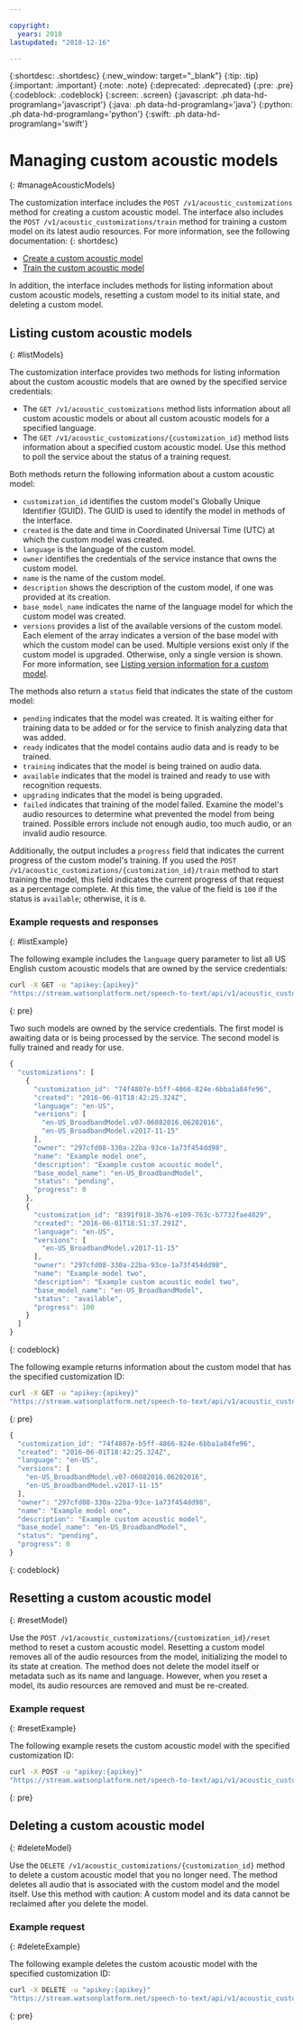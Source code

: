 ```yaml
---

copyright:
  years: 2018
lastupdated: "2018-12-16"

---
```


{:shortdesc: .shortdesc}
{:new_window: target="_blank"}
{:tip: .tip}
{:important: .important}
{:note: .note}
{:deprecated: .deprecated}
{:pre: .pre}
{:codeblock: .codeblock}
{:screen: .screen}
{:javascript: .ph data-hd-programlang='javascript'}
{:java: .ph data-hd-programlang='java'}
{:python: .ph data-hd-programlang='python'}
{:swift: .ph data-hd-programlang='swift'}

# Managing custom acoustic models
{: #manageAcousticModels}

The customization interface includes the `POST /v1/acoustic_customizations` method for creating a custom acoustic model. The interface also includes the `POST /v1/acoustic_customizations/train` method for training a custom model on its latest audio resources. For more information, see the following documentation:
{: shortdesc}

-   [Create a custom acoustic model](/docs/services/speech-to-text/acoustic-create.html#createModel)
-   [Train the custom acoustic model](/docs/services/speech-to-text/acoustic-create.html#trainModel)

In addition, the interface includes methods for listing information about custom acoustic models, resetting a custom model to its initial state, and deleting a custom model.

## Listing custom acoustic models
{: #listModels}

The customization interface provides two methods for listing information about the custom acoustic models that are owned by the specified service credentials:

-   The `GET /v1/acoustic_customizations` method lists information about all custom acoustic models or about all custom acoustic models for a specified language.
-   The `GET /v1/acoustic_customizations/{customization_id}` method lists information about a specified custom acoustic model. Use this method to poll the service about the status of a training request.

Both methods return the following information about a custom acoustic model:

-   `customization_id` identifies the custom model's Globally Unique Identifier (GUID). The GUID is used to identify the model in methods of the interface.
-   `created` is the date and time in Coordinated Universal Time (UTC) at which the custom model was created.
-   `language` is the language of the custom model.
-   `owner` identifies the credentials of the service instance that owns the custom model.
-   `name` is the name of the custom model.
-   `description` shows the description of the custom model, if one was provided at its creation.
-   `base_model_name` indicates the name of the language model for which the custom model was created.
-   `versions` provides a list of the available versions of the custom model. Each element of the array indicates a version of the base model with which the custom model can be used. Multiple versions exist only if the custom model is upgraded. Otherwise, only a single version is shown. For more information, see [Listing version information for a custom model](/docs/services/speech-to-text/custom-upgrade.html#upgradeList).

The methods also return a `status` field that indicates the state of the custom model:

-   `pending` indicates that the model was created. It is waiting either for training data to be added or for the service to finish analyzing data that was added.
-   `ready` indicates that the model contains audio data and is ready to be trained.
-   `training` indicates that the model is being trained on audio data.
-   `available` indicates that the model is trained and ready to use with recognition requests.
-   `upgrading` indicates that the model is being upgraded.
-   `failed` indicates that training of the model failed. Examine the model's audio resources to determine what prevented the model from being trained. Possible errors include not enough audio, too much audio, or an invalid audio resource.

Additionally, the output includes a `progress` field that indicates the current progress of the custom model's training. If you used the `POST /v1/acoustic_customizations/{customization_id}/train` method to start training the model, this field indicates the current progress of that request as a percentage complete. At this time, the value of the field is `100` if the status is `available`; otherwise, it is `0`.

### Example requests and responses
{: #listExample}

The following example includes the `language` query parameter to list all US English custom acoustic models that are owned by the service credentials:

```bash
curl -X GET -u "apikey:{apikey}"
"https://stream.watsonplatform.net/speech-to-text/api/v1/acoustic_customizations?language=en-US"
```
{: pre}

Two such models are owned by the service credentials. The first model is awaiting data or is being processed by the service. The second model is fully trained and ready for use.

```javascript
{
  "customizations": [
    {
      "customization_id": "74f4807e-b5ff-4866-824e-6bba1a84fe96",
      "created": "2016-06-01T18:42:25.324Z",
      "language": "en-US",
      "versions": [
        "en-US_BroadbandModel.v07-06082016.06202016",
        "en-US_BroadbandModel.v2017-11-15"
      ],
      "owner": "297cfd08-330a-22ba-93ce-1a73f454dd98",
      "name": "Example model one",
      "description": "Example custom acoustic model",
      "base_model_name": "en-US_BroadbandModel",
      "status": "pending",
      "progress": 0
    },
    {
      "customization_id": "8391f918-3b76-e109-763c-b7732fae4829",
      "created": "2016-06-01T18:51:37.291Z",
      "language": "en-US",
      "versions": [
        "en-US_BroadbandModel.v2017-11-15"
      ],
      "owner": "297cfd08-330a-22ba-93ce-1a73f454dd98",
      "name": "Example model two",
      "description": "Example custom acoustic model two",
      "base_model_name": "en-US_BroadbandModel",
      "status": "available",
      "progress": 100
    }
  ]
}
```
{: codeblock}

The following example returns information about the custom model that has the specified customization ID:

```bash
curl -X GET -u "apikey:{apikey}"
"https://stream.watsonplatform.net/speech-to-text/api/v1/acoustic_customizations/{customization_id}"
```
{: pre}

```javascript
{
  "customization_id": "74f4807e-b5ff-4866-824e-6bba1a84fe96",
  "created": "2016-06-01T18:42:25.324Z",
  "language": "en-US",
  "versions": [
    "en-US_BroadbandModel.v07-06082016.06202016",
    "en-US_BroadbandModel.v2017-11-15"
  ],
  "owner": "297cfd08-330a-22ba-93ce-1a73f454dd98",
  "name": "Example model one",
  "description": "Example custom acoustic model",
  "base_model_name": "en-US_BroadbandModel",
  "status": "pending",
  "progress": 0
}
```
{: codeblock}

## Resetting a custom acoustic model
{: #resetModel}

Use the `POST /v1/acoustic_customizations/{customization_id}/reset` method to reset a custom acoustic model. Resetting a custom model removes all of the audio resources from the model, initializing the model to its state at creation. The method does not delete the model itself or metadata such as its name and language. However, when you reset a model, its audio resources are removed and must be re-created.

### Example request
{: #resetExample}

The following example resets the custom acoustic model with the specified customization ID:

```bash
curl -X POST -u "apikey:{apikey}"
"https://stream.watsonplatform.net/speech-to-text/api/v1/acoustic_customizations/{customization_id}/reset"
```
{: pre}

## Deleting a custom acoustic model
{: #deleteModel}

Use the `DELETE /v1/acoustic_customizations/{customization_id}` method to delete a custom acoustic model that you no longer need. The method deletes all audio that is associated with the custom model and the model itself. Use this method with caution: A custom model and its data cannot be reclaimed after you delete the model.

### Example request
{: #deleteExample}

The following example deletes the custom acoustic model with the specified customization ID:

```bash
curl -X DELETE -u "apikey:{apikey}"
"https://stream.watsonplatform.net/speech-to-text/api/v1/acoustic_customizations/{customization_id}"
```
{: pre}
